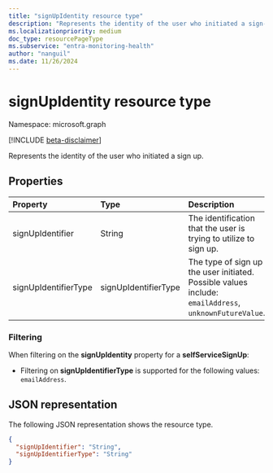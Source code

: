 ```yaml
---
title: "signUpIdentity resource type"
description: "Represents the identity of the user who initiated a sign-up."
ms.localizationpriority: medium
doc_type: resourcePageType
ms.subservice: "entra-monitoring-health"
author: "nanguil"
ms.date: 11/26/2024 
---
```


# signUpIdentity resource type

Namespace: microsoft.graph

[!INCLUDE [beta-disclaimer](../../includes/beta-disclaimer.md)]

Represents the identity of the user who initiated a sign up.


## Properties
| Property	   | Type	|Description|
|:---------------|:--------|:----------|
|signUpIdentifier|String|The identification that the user is trying to utilize to sign up.|
|signUpIdentifierType|signUpIdentifierType|The type of sign up the user initiated.  Possible values include:  `emailAddress`, `unknownFutureValue`.|


### Filtering

When filtering on the **signUpIdentity** property for a **selfServiceSignUp**:

- Filtering on **signUpIdentifierType** is supported for the following values: `emailAddress`.


## JSON representation

The following JSON representation shows the resource type.

<!-- {
  "blockType": "resource",
  "optionalProperties": [

  ],
  "@odata.type": "microsoft.graph.signUpIdentity"
}-->

```json
{
  "signUpIdentifier": "String",
  "signUpIdentifierType": "String"
}

```

